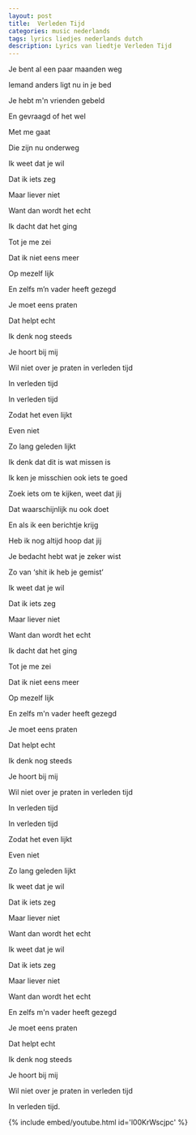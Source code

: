 ```yaml
---
layout: post
title:  Verleden Tijd
categories: music nederlands
tags: lyrics liedjes nederlands dutch
description: Lyrics van liedtje Verleden Tijd
---
```


Je bent al een paar maanden weg

Iemand anders ligt nu in je bed

Je hebt m'n vrienden gebeld

En gevraagd of het wel

Met me gaat

Die zijn nu onderweg
 
Ik weet dat je wil

Dat ik iets zeg

Maar liever niet

Want dan wordt het echt
 
Ik dacht dat het ging

Tot je me zei

Dat ik niet eens meer

Op mezelf lijk
 
En zelfs m’n vader heeft gezegd

Je moet eens praten 

Dat helpt echt

Ik denk nog steeds

Je hoort bij mij
 
Wil niet over je praten in verleden tijd

In verleden tijd

In verleden tijd
 
Zodat het even lijkt

Even niet

Zo lang geleden lijkt
 
Ik denk dat dit is wat missen is

Ik ken je misschien ook iets te goed 

Zoek iets om te kijken, weet dat jij

Dat waarschijnlijk nu ook doet
 
En als ik een berichtje krijg

Heb ik nog altijd hoop dat jij 

Je bedacht hebt wat je zeker wist

Zo van ‘shit ik heb je gemist’
 
Ik weet dat je wil

Dat ik iets zeg

Maar liever niet

Want dan wordt het echt
 
Ik dacht dat het ging

Tot je me zei

Dat ik niet eens meer

Op mezelf lijk
 
En zelfs m'n vader heeft gezegd

Je moet eens praten 

Dat helpt echt

Ik denk nog steeds

Je hoort bij mij
 
Wil niet over je praten in verleden tijd

In verleden tijd

In verleden tijd
 
Zodat het even lijkt

Even niet

Zo lang geleden lijkt
 
Ik weet dat je wil

Dat ik iets zeg

Maar liever niet

Want dan wordt het echt
 
Ik weet dat je wil

Dat ik iets zeg

Maar liever niet

Want dan wordt het echt
 
En zelfs m'n vader heeft gezegd

Je moet eens praten 

Dat helpt echt

Ik denk nog steeds

Je hoort bij mij
 
Wil niet over je praten in verleden tijd

In verleden tijd.


{% include embed/youtube.html id='l00KrWscjpc' %}
